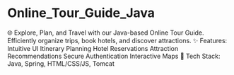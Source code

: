 # Online_Tour_Guide_Java
🌐 Explore, Plan, and Travel with our Java-based Online Tour Guide. Efficiently organize trips, book hotels, and discover attractions.  ✨ Features:  Intuitive UI Itinerary Planning Hotel Reservations Attraction Recommendations Secure Authentication Interactive Maps 🚀 Tech Stack: Java, Spring, HTML/CSS/JS, Tomcat
